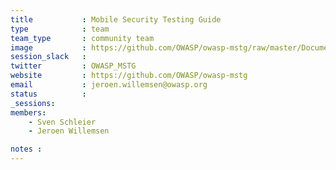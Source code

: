 ```yaml
---
title           : Mobile Security Testing Guide
type            : team
team_type       : community team
image           : https://github.com/OWASP/owasp-mstg/raw/master/Document/Images/mstg-cover-release-small.jpg
session_slack   :
twitter         : OWASP_MSTG
website         : https://github.com/OWASP/owasp-mstg
email           : jeroen.willemsen@owasp.org
status          :
_sessions:
members:
    - Sven Schleier
    - Jeroen Willemsen

notes :
---
```

